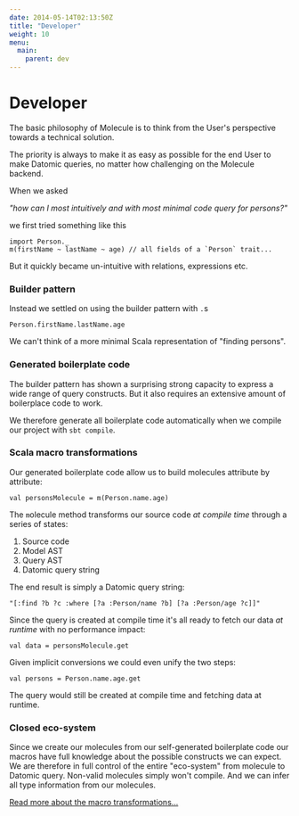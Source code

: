 ```yaml
---
date: 2014-05-14T02:13:50Z
title: "Developer"
weight: 10
menu:
  main:
    parent: dev
---
```


# Developer

The basic philosophy of Molecule is to think from the User's perspective towards a technical solution. 

The priority is always to make it as easy as possible for the end User to make Datomic queries, no matter 
how challenging on the Molecule backend.

When we asked

_"how can I most intuitively and with most minimal code query for persons?"_

we first tried something like this
```
import Person._
m(firstName ~ lastName ~ age) // all fields of a `Person` trait...
```
But it quickly became un-intuitive with relations, expressions etc.

### Builder pattern

Instead we settled on using the builder pattern with `.`s

```
Person.firstName.lastName.age
```
We can't think of a more minimal Scala representation of "finding persons".


### Generated boilerplate code

The builder pattern has shown a surprising strong capacity to express a wide range of query constructs. But it also
 requires an extensive amount of boilerplace code to work.

We therefore generate all boilerplate code automatically when we compile our project with `sbt compile`.


### Scala macro transformations
Our generated boilerplate code allow us to build molecules attribute by attribute:

```
val personsMolecule = m(Person.name.age)
```

The `m`olecule method transforms our source code _at compile time_ through a series of states:

1. Source code
2. Model AST
3. Query AST
4. Datomic query string

The end result is simply a Datomic query string:

```
"[:find ?b ?c :where [?a :Person/name ?b] [?a :Person/age ?c]]"
```

Since the query is created at compile time it's all ready to fetch our data _at runtime_ with no performance impact:

```
val data = personsMolecule.get
```

Given implicit conversions we could even unify the two steps:
```
val persons = Person.name.age.get
```
The query would still be created at compile time and fetching data at runtime.


### Closed eco-system

Since we create our molecules from our self-generated boilerplate code our macros have full knowledge about the 
possible constructs we can expect. We are therefore in full control of the entire "eco-system" from molecule
 to Datomic query. Non-valid molecules simply won't compile. And we can infer all type information from our molecules.

[Read more about the macro transformations...](/dev/transformation)